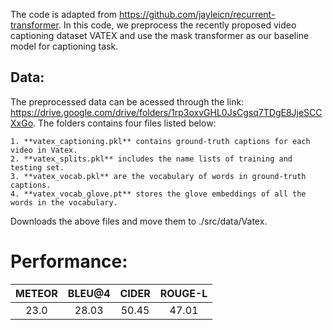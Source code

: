 The code is adapted from https://github.com/jayleicn/recurrent-transformer. In this code, we preprocess the recently proposed video captioning dataset VATEX and use the mask transformer as our baseline model for captioning task.

## Data:
The preprocessed data can be acessed through the link:
https://drive.google.com/drive/folders/1rp3oxvGHL0JsCgsq7TDgE8JjeSCCXxGo.
The folders contains four files listed below:
```
1. **vatex_captioning.pkl** contains ground-truth captions for each video in Vatex.
2. **vatex_splits.pkl** includes the name lists of training and testing set.
3. **vatex_vocab.pkl** are the vocabulary of words in ground-truth captions.
4. **vatex_vocab_glove.pt** stores the glove embeddings of all the words in the vocabulary.
```

Downloads the above files and move them to ./src/data/Vatex.

# Performance:
| METEOR| BLEU@4  | CIDER  | ROUGE-L |
| :-:   | :-: | :-: | :-: |
| 23.0 | 28.03 | 50.45 | 47.01 |


